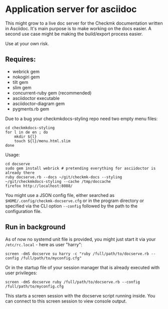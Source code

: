 # Application server for asciidoc

This might grow to a live doc server for the Checkmk documentation written in Asciidoc. It's main purpose is to make working on the docs easier. A second use case might be making the build/export process easier.

Use at your own risk.

## Requires:

* webrick gem
* nokogiri gem
* tilt gem
* slim gem
* concurrent-ruby gem (recommended)
* asciidoctor executable
* asciidoctor-diagram gem
* pygments.rb gem

Due to a bug your checkmkdocs-styling repo need two empty menu files:

```
cd checkmkdocs-styling
for l in de en ; do
    mkdir ${l}
    touch ${l}/menu.html.slim
done
```

Usage:

```
cd docserve
sudo gem install webrick # pretending everything for asciidoctor is already there
ruby docserve.rb --docs ~/git/checkmk-docs --styling ~/git/checkmkdocs-styling --cache /tmp/doccache
firefox http://localhost:8088/
```

You might use a JSON config file, either searched as `$HOME/.config/checkmk-docserve.cfg` or in the program directory or specified via the CLI option `--config` followed by the path to the configuration file.

## Run in background

As of now no systemd unit file is provided, you might just start it via your `/etc/rc.local` - here as user "harry": 

```
screen -dmS docserve su harry -c "ruby /full/path/to/docserve.rb --config /full/path/to/myconfig.cfg"
```

Or in the startup file of your session manager that is already executed with user privileges:

```
screen -dmS docserve ruby /full/path/to/docserve.rb --config /full/path/to/myconfig.cfg
```

This starts a screen session with the docserve script running inside. You can connect to this screen session to view console output.
